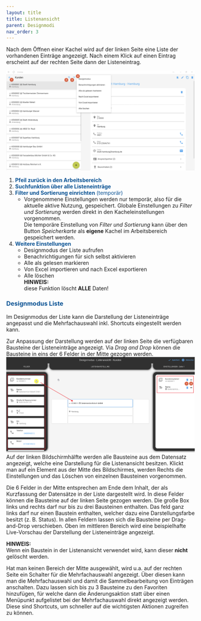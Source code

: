```yaml
---
layout: title
title: Listenansicht
parent: Designmodi
nav_order: 3
---
```


Nach dem Öffnen einer Kachel wird auf der linken Seite eine Liste der vorhandenen Einträge
angezeigt. Nach einem Klick auf einen Eintrag erscheint auf der rechten Seite dann der Listeneintrag.

![list](\old_assets\design-mode-setting\list.png 'list')

1. <span style="color:#0b5394">**Pfeil zurück in den Arbeitsbereich**</span>
2. <span style="color:#0b5394">**Suchfunktion über alle Listeneinträge**</span>
3. <span style="color:#0b5394">**Filter und Sortierung einrichten** (temporär)</span>
    - Vorgenommene Einstellungen werden nur temporär, also für die aktuelle aktive Nutzung, gespeichert.
      Globale Einstellungen zu _Filter und Sortierung_ werden direkt in den Kacheleinstellungen vorgenommen.  
      Die temporäre Einstellung von _Filter und Sortierung_ kann über den Button _Speicherkarte_ als
      **eigene** Kachel
      im Arbeitsbereich gespeichert werden.
4. <span style="color:#0b5394">**Weitere Einstellungen**</span>
    - Designmodus der Liste aufrufen
    - Benachrichtigungen für sich selbst aktivieren
    - Alle als gelesen markieren
    - Von Excel importieren und nach Excel exportieren
    - Alle löschen  
      **HINWEIS:**  
      diese Funktion löscht **ALLE** Daten!

### <span style="color:#0b5394">Designmodus Liste</span>

Im Designmodus der Liste kann die Darstellung der Listeneinträge angepasst und die Mehrfachauswahl inkl. Shortcuts eingestellt werden kann.

Zur Anpassung der Darstellung werden auf der linken Seite die verfügbaren Bausteine
der Listeneinträge angezeigt. Via _Drag and Drop_ können die Bausteine in eins der 6 Felder in der Mitte gezogen werden.
![list2](\old_assets\design-mode-setting\list2.png 'list2')
Auf der linken Bildschirmhälfte werden alle Bausteine aus dem Datensatz angezeigt, welche eine Darstellung für die Listenansicht besitzen.
Klickt man auf ein Element aus der Mitte des Bildschirmes, werden Rechts die Einstellungen und das Löschen von einzelnen Bausteinen vorgenommen.

Die 6 Felder in der Mitte entsprechen am Ende dem Inhalt, der als Kurzfassung der Datensätze in der
Liste dargestellt wird. In diese Felder können die Bausteine auf der linken Seite gezogen werden.
Die große Box links und rechts darf nur bis zu drei Bausteinen enthalten.
Das feld ganz links darf nur einen Baustein enthalten, welcher dazu eine Darstellungsfarbe besitzt (z. B. Status).
In allen Feldern lassen sich die Bausteine per Drag-and-Drop verschieben.
Oben im mittleren Bereich wird eine beispielhafte Live-Vorschau der Darstellung der Listeneinträge angezeigt.

**HINWEIS:**  
Wenn ein Baustein in der Listenansicht verwendet wird, kann dieser **nicht** gelöscht werden.

Hat man keinen Bereich der Mitte ausgewählt, wird u.a. auf der rechten Seite ein Schalter für die Mehrfachauswahl angezeigt.
Über diesen kann man die Mehrfachauswahl und damit die Sammelbearbeitung von Einträgen anschalten.
Dazu lassen sich bis zu 3 Bausteine zu den Favoriten hinzufügen, für welche dann die Änderungsaktion statt über einen Menüpunkt aufgelistet bei der Mehrfachauswahl direkt angezeigt werden. Diese sind Shortcuts, um schneller auf die wichtigsten Aktionen zugreifen zu können.
